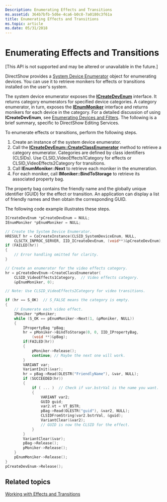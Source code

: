 ```yaml
---
Description: Enumerating Effects and Transitions
ms.assetid: 364b7bfb-5d6e-4ca6-b0c8-7a0180c3f61a
title: Enumerating Effects and Transitions
ms.topic: article
ms.date: 05/31/2018
---
```


# Enumerating Effects and Transitions

\[This API is not supported and may be altered or unavailable in the future.\]

DirectShow provides a [System Device Enumerator](system-device-enumerator.md) object for enumerating devices. You can use it to retrieve monikers for effects or transitions installed on the user's system.

The system device enumerator exposes the [**ICreateDevEnum**](/windows/desktop/api/Strmif/nn-strmif-icreatedevenum) interface. It returns category enumerators for specified device categories. A category enumerator, in turn, exposes the [**IEnumMoniker**](/windows/desktop/api/objidl/nn-objidl-ienummoniker) interface and returns monikers for each device in the category. For a detailed discussion of using **ICreateDevEnum**, see [Enumerating Devices and Filters](enumerating-devices-and-filters.md). The following is a brief summary, specific to DirectShow Editing Services.

To enumerate effects or transitions, perform the following steps.

1.  Create an instance of the system device enumerator.
2.  Call the [**ICreateDevEnum::CreateClassEnumerator**](/windows/desktop/api/Strmif/nf-strmif-icreatedevenum-createclassenumerator) method to retrieve a category enumerator. Categories are defined by class identifiers (CLSIDs). Use CLSID\_VideoEffects1Category for effects or CLSID\_VideoEffects2Category for transitions.
3.  Call **IEnumMoniker::Next** to retrieve each moniker in the enumeration.
4.  For each moniker, call **IMoniker::BindToStorage** to retrieve its associated property bag.

The property bag contains the friendly name and the globally unique identifier (GUID) for the effect or transition. An application can display a list of friendly names and then obtain the corresponding GUID.

The following code example illustrates these steps.


```C++
ICreateDevEnum *pCreateDevEnum = NULL;
IEnumMoniker *pEnumMoniker = NULL;

// Create the System Device Enumerator.
HRESULT hr = CoCreateInstance(CLSID_SystemDeviceEnum, NULL, 
    CLSCTX_INPROC_SERVER, IID_ICreateDevEnum, (void**)&pCreateDevEnum);
if (FAILED(hr))
{
    // Error handling omitted for clarity.
}

// Create an enumerator for the video effects category.
hr = pCreateDevEnum->CreateClassEnumerator(
    CLSID_VideoEffects1Category,  // Video effects category. 
    &pEnumMoniker, 0);               

// Note: Use CLSID_VideoEffects2Category for video transitions.

if (hr == S_OK)  // S_FALSE means the category is empty.
{
    // Enumerate each video effect.
    IMoniker *pMoniker;
    while (S_OK == pEnumMoniker->Next(1, &pMoniker, NULL))
    {
        IPropertyBag *pBag;
        hr = pMoniker->BindToStorage(0, 0, IID_IPropertyBag, 
            (void **)&pBag);
        if(FAILED(hr))
        {
            pMoniker->Release();
            continue; // Maybe the next one will work.
        }
        VARIANT var;
        VariantInit(&var);
        hr = pBag->Read(OLESTR("FriendlyName"), &var, NULL);
        if (SUCCEEDED(hr))
        {
            if ( ... )  // Check if var.bstrVal is the name you want.
            {
                VARIANT var2;
                GUID guid;
                var2.vt = VT_BSTR;
                pBag->Read(OLESTR("guid"), &var2, NULL);
                CLSIDFromString(var2.bstrVal, &guid);
                VariantClear(&var2);
                // GUID is now the CLSID for the effect.
            }
        }
        VariantClear(&var);
        pBag->Release();
        pMoniker->Release();
    }
    pEnumMoniker->Release();
}
pCreateDevEnum->Release();
```



## Related topics

<dl> <dt>

[Working with Effects and Transitions](working-with-effects-and-transitions.md)
</dt> </dl>

 

 